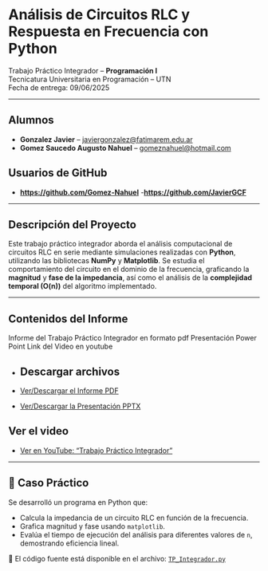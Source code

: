 # Análisis de Circuitos RLC y Respuesta en Frecuencia con Python

Trabajo Práctico Integrador – **Programación I**  
Tecnicatura Universitaria en Programación – UTN  
Fecha de entrega: 09/06/2025

---

## Alumnos

- **Gonzalez Javier** – javiergonzalez@fatimarem.edu.ar  
- **Gomez Saucedo Augusto Nahuel** – gomeznahuel@hotmail.com

## Usuarios de GitHub
- **https://github.com/Gomez-Nahuel**
-**https://github.com/JavierGCF**
---

## Descripción del Proyecto

Este trabajo práctico integrador aborda el análisis computacional de circuitos RLC en serie mediante simulaciones realizadas con **Python**, utilizando las bibliotecas **NumPy** y **Matplotlib**. Se estudia el comportamiento del circuito en el dominio de la frecuencia, graficando la **magnitud** y **fase de la impedancia**, así como el análisis de la **complejidad temporal (O(n))** del algoritmo implementado.

---

## Contenidos del Informe

Informe del Trabajo Práctico Integrador en formato pdf
Presentación Power Point
Link del Video en youtube

- ## Descargar archivos

- [Ver/Descargar el Informe PDF](./Trabajo%20Practico%20Integrador%20Prog.pdf)
- [Ver/Descargar la Presentación PPTX](./Tp%20programaci%C3%B3n.pptx)

## Ver el video

- [Ver en YouTube: “Trabajo Práctico Integrador”](https://www.youtube.com/watch?app=desktop&v=LrX5tzfpXO4)

---

## 🔬 Caso Práctico

Se desarrolló un programa en Python que:

- Calcula la impedancia de un circuito RLC en función de la frecuencia.
- Grafica magnitud y fase usando `matplotlib`.
- Evalúa el tiempo de ejecución del análisis para diferentes valores de `n`, demostrando eficiencia lineal.

📁 El código fuente está disponible en el archivo: [`TP_Integrador.py`](./TP_Integrador.py)



